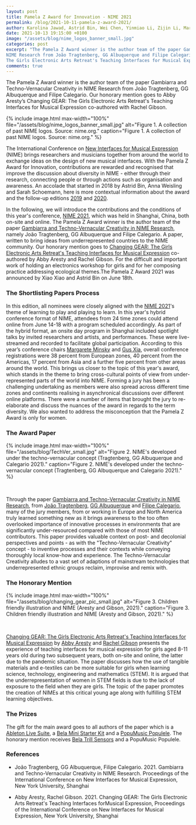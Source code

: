 ```yaml
---
layout: post
title: Pamela Z Award for Innovation - NIME 2021
permalink: /blog/2021-10-11-pamela-z-award-2021/
author: Karolina Jawad, Astrid Bin, Wei Chen, Yinmiao Li, Zijin Li, Margaret Minsky, Sally Jane Norman, Laurel Smith Pardue, Franziska Schroeder, Anna Xambó Sedó, Anna Weisling and Xiao Xiao
date: 2021-10-13 19:15:00 +0100
image: "/assets/blog/nime_logos_banner_small.jpg"
categories: post
excerpt: "The Pamela Z Award winner is the author team of the paper Gambiarra and Techno-Vernacular Creativity in 
NIME Research from João Tragtenberg, GG Albuquerque and Filipe Calegario. Our honorary mention goes to Abby Aresty’s Changing GEAR: 
The Girls Electronic Arts Retreat's Teaching Interfaces for Musical Expression co-authored with Rachel Gibson."
comments: true
---
```


The Pamela Z Award winner is the author team of the paper Gambiarra and Techno-Vernacular Creativity in NIME Research from João Tragtenberg, GG Albuquerque and Filipe Calegario. Our honorary mention goes to Abby Aresty’s Changing GEAR: 
The Girls Electronic Arts Retreat's Teaching Interfaces for Musical Expression co-authored with Rachel Gibson.

{% include image.html
max-width="100%" file="/assets/blog/nime_logos_banner_small.jpg" alt="Figure 1. A collection of past NIME logos. Source: nime.org." caption="Figure 1. A collection of past NIME logos. Source: nime.org." %}

The International Conference on [New Interfaces for Musical Expression](https://www.nime.org/) (NIME) brings researchers and musicians together from around the world to exchange ideas on the design of new musical interfaces. With the Pamela Z Award for Innovation, contributions are rewarded and recognised that improve the discussion about diversity in NIME - either through their research, connecting people or through actions such as organisation and awareness. An accolade that started in 2018 by Astrid Bin, Anna Weisling and Sarah Schoemann, here is more contextual information about the award and the follow-up editions [2019](https://wonomute.no/blog/pamela-z-award-for-innovation-nime-2019/) and [2020](https://wonomute.no/blog/pamela-z-award-for-innovation-nime-2020/). 
<br />

In the following, we will introduce the contributions and the conditions 
of this year's conference, [NIME 2021](http://nime2021.org), which was held in Shanghai, China, both on-site and online.
The Pamela Z Award winner is the author team of the paper [Gambiarra and Techno-Vernacular Creativity in NIME Research](http://nime2021.org/program/#/paper/185), namely João Tragtenberg, GG Albuquerque and Filipe Calegario. A paper, written to bring ideas from underrepresented countries to the NIME community. Our honorary mention goes to [Changing GEAR: The Girls Electronic Arts Retreat's Teaching Interfaces for Musical Expression](http://nime2021.org/program/#/paper/69) co-authored by Abby Aresty and Rachel Gibson. For the difficult and important work of holding an electronics workshop for girls and for her composing practice addressing ecological themes.The Pamela Z Award 2021 was announced by Xiao Xiao and Astrid Bin on June 18th.

### The Shortlisting Papers Process

In this edition, all nominees were closely aligned with the [NIME 2021](http://nime2021.org/index.html)'s theme of learning to play and playing to learn. In this year's hybrid conference format of NIME, attendees from 24 time zones could attend online from June 14-18 with a program scheduled accordingly. 
As part of the hybrid format, an onsite day program in Shanghai included spotlight talks by invited researchers and artists, and performances. These were live-streamed and recorded to facilitate global participation. According to this year’s conference chairs [Margarete Minsky](https://shanghai.nyu.edu/academics/faculty/directory/margaret-minsky) and [Gus Xia](https://shanghai.nyu.edu/academics/faculty/directory/gus-xia), overall conference registrations were 38 percent from European zones, 40 percent from the Americas, 17 percent from Asia and a further five percent from other areas around the world. This brings us closer to the topic of this year's award, which stands in the theme to bring cross-cultural points of view from under-represented parts of the world into NIME. Forming a jury has been a challenging undertaking as members were also spread across different time zones and continents realising in asynchronical discussions over different online platforms. There were a number of items that brought the jury to re-elaborate and discuss the nuances of the award in regards to the term diversity. We also wanted to address the misconception that the Pamela Z Award is only for women.

### The Award Paper

{% include image.html
max-width="100%" file="/assets/blog/TechVer_small.jpg" alt="Figure 2. NIME's developed under the techno-vernacular concept (Tragtenberg, GG Albuquerque and Calegario 2021)." caption="Figure 2. NIME's developed under the techno-vernacular concept (Tragtenberg, GG Albuquerque and Calegario 2021)." %}

<br />

Through the paper [Gambiarra and Techno-Vernacular Creativity in NIME Research](http://nime2021.org/program/#/paper/185), from [João Tragtenberg](https://www.researchgate.net/profile/Joao-Tragtenberg), [GG Albuquerque](https://euvoupassar.academia.edu/GGAlbuquerque) and [Filipe Calegario](https://filipecalegario.net/), many of the jury members, from or working in Europe and North America truly learned something new as it brings awareness to the too often overlooked importance of innovative processes in environments that are significantly under-resourced compared with those of most NIME contributors. This paper provides valuable context on post- and decolonial perspectives and points - as with the "Techno-Vernacular Creativity" concept - to inventive processes and their contexts while conveying thoroughly local know-how and experience. The Techno-Vernacular Creativity alludes to a vast set of adaptions of mainstream technologies that underrepresented ethnic groups reclaim, improvise and remix with.

### The Honorary Mention

{% include image.html
max-width="100%" file="/assets/blog/changing_gear_pic_small.jpg" alt="Figure 3. Children friendly illustration and NIME (Aresty and Gibson, 2021)." caption="Figure 3. Children friendly illustration and NIME (Aresty and Gibson, 2021)." %}

<br />

[Changing GEAR: The Girls Electronic Arts Retreat's Teaching Interfaces for Musical Expression](http://nime2021.org/program/#/paper/69) by [Abby Aresty](https://abbyaresty.com/) and [Rachel Gibson](https://music.virginia.edu/grads/profile/7436) presents the experience of teaching interfaces for musical expression for girls aged 8-11 years old during two subsequent years, both on-site and online, the latter due to the pandemic situation. The paper discusses how the use of tangible materials and e-textiles can be more suitable for girls when learning science, technology, engineering and mathematics (STEM). It is argued that the underrepresentation of women in STEM fields is due to the lack of exposure to the field when they are girls. The topic of the paper promotes the creation of NIMEs at this critical young age along with fulfilling STEM learning objectives.



### The Prizes

The gift for the main award goes to all authors of the paper which is a [Ableton Live Suite](https://www.ableton.com/en/live/), a [Bela Mini Starter Kit](https://bela.io/products) and a [PopuMusic Populele](https://popuband.com/). The honorary mention receives [Bela Trill Sensors](https://bela.io/products/trill/) and a PopuMusic Populele.

### References

* João Tragtenberg, GG Albuquerque, Filipe Calegario. 2021. Gambiarra and Techno-Vernacular Creativity in NIME Research. Proceedings of the International Conference on New Interfaces for Musical Expression, New York University, Shanghai

* Abby Aresty, Rachel Gibson. 2021. Changing GEAR: The Girls Electronic Arts Retreat's Teaching Interfaces forMusical Expression, Proceedings of the International Conference on New Interfaces for Musical Expression, New York University, Shanghai

